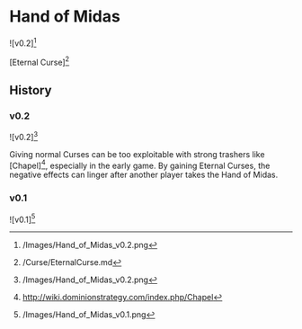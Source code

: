 # Hand of Midas

![v0.2][^2]

[Eternal Curse][^4]

## History

### v0.2

![v0.2][^2]

Giving normal Curses can be too exploitable with strong trashers like
[Chapel][^3], especially in the early game. By gaining Eternal Curses, the negative effects can linger after another player takes the Hand of Midas.

### v0.1

![v0.1][^1]

[^1]: /Images/Hand_of_Midas_v0.1.png
[^2]: /Images/Hand_of_Midas_v0.2.png
[^3]: http://wiki.dominionstrategy.com/index.php/Chapel
[^4]: /Curse/EternalCurse.md